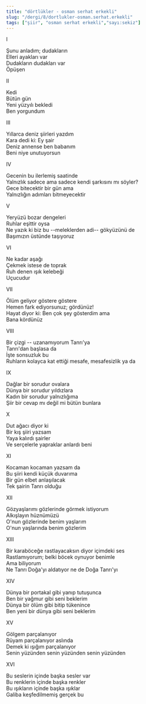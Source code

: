 ```yaml
---
title: "dörtlükler - osman serhat erkekli"
slug: "/dergi/8/dortlukler-osman.serhat.erkekli"
tags: ["şiir", "osman serhat erkekli","sayı:sekiz"]
---
```


I

Şunu anladım; dudakların\
Elleri ayakları var\
Dudakların dudakları var\
Öpüşen

II

Kedi\
Bütün gün\
Yeni yüzyılı bekledi\
Ben yorgundum

III

Yıllarca deniz şiirleri yazdım\
Kara dedi ki: Ey şair\
Deniz annense ben babanım\
Beni niye unutuyorsun

IV

Gecenin bu ilerlemiş saatinde\
Yalnızlık sadece ama sadece kendi şarkısını mı söyler?\
Gece bitecektir bir gün ama\
Yalnızlığın adımları bitmeyecektir

V

Yeryüzü bozar dengeleri\
Ruhlar eşittir oysa\
Ne yazık ki biz bu --meleklerden adi-- gökyüzünü de\
Başımızın üstünde taşıyoruz

VI

Ne kadar aşağı\
Çekmek istese de toprak\
Ruh denen ışık kelebeği\
Uçucudur

VII

Ölüm geliyor göstere göstere\
Hemen fark ediyorsunuz; gördünüz!\
Hayat diyor ki: Ben çok şey gösterdim ama\
Bana kördünüz

VIII

Bir çizgi -- uzanamıyorum Tanrı'ya\
Tanrı'dan başlasa da\
İşte sonsuzluk bu\
Ruhların kolayca kat ettiği mesafe, mesafesizlik ya da

IX

Dağlar bir sorudur ovalara\
Dünya bir sorudur yıldızlara\
Kadın bir sorudur yalnızlığıma\
Şiir bir cevap mı değil mi bütün bunlara

X

Dut ağacı diyor ki\
Bir kış şiiri yazsam\
Yaya kalırdı şairler\
Ve serçelerle yapraklar anlardı beni

XI

Kocaman kocaman yazsam da\
Bu şiiri kendi küçük duvarıma\
Bir gün elbet anlaşılacak\
Tek şairin Tanrı olduğu

XII

Gözyaşlarımı gözlerinde görmek istiyorum\
Alkışlayın hüznümüzü\
O'nun gözlerinde benim yaşlarım\
O'nun yaşlarında benim gözlerim

XIII

Bir karaböceğe rastlayacaksın diyor içimdeki ses\
Rastlamıyorum; belki böcek oynuyor benimle\
Ama biliyorum\
Ne Tanrı Doğa'yı aldatıyor ne de Doğa Tanrı'yı

XIV

Dünya bir portakal gibi yanıp tutuşunca\
Ben bir yağmur gibi seni beklerim\
Dünya bir ölüm gibi bitip tükenince\
Ben yeni bir dünya gibi seni beklerim

XV

Gölgem parçalanıyor\
Rüyam parçalanıyor aslında\
Demek ki ışığım parçalanıyor\
Senin yüzünden senin yüzünden senin yüzünden

XVI

Bu seslerin içinde başka sesler var\
Bu renklerin içinde başka renkler\
Bu ışıkların içinde başka ışıklar\
Galiba keşfedilmemiş gerçek bu
